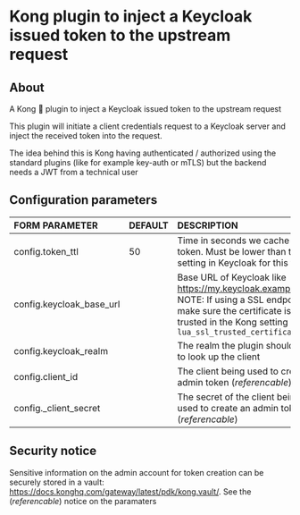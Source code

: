 # Kong plugin to inject a Keycloak issued token to the upstream request

## About

A Kong 🦍 plugin to inject a Keycloak issued token to the upstream request

This plugin will initiate a client credentials request to a Keycloak server and inject the received token into the request.

The idea behind this is Kong having authenticated / authorized using the standard plugins (like for example key-auth or mTLS) but the backend needs a JWT from a technical user

## Configuration parameters

|FORM PARAMETER|DEFAULT|DESCRIPTION|
|:----|:------|:------|
|config.token_ttl|50|Time in seconds we cache the token. Must be lower than the setting in Keycloak for this token|
|config.keycloak_base_url||Base URL of Keycloak like https://my.keycloak.example.com. NOTE: If using a SSL endpoint make sure the certificate is trusted in the Kong setting `lua_ssl_trusted_certificate`|
|config.keycloak_realm||The realm the plugin should use to look up the client|
|config.client_id||The client being used to create an admin token (*referencable*)|
|config._client_secret||The secret of the client being used to create an admin token (*referencable*)|

## Security notice

Sensitive information on the admin account for token creation can be securely stored in a vault: https://docs.konghq.com/gateway/latest/pdk/kong.vault/. See the (*referencable*) notice on the paramaters

